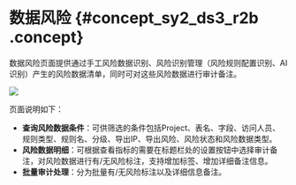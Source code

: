# 数据风险 {#concept_sy2_ds3_r2b .concept}

数据风险页面提供通过手工风险数据识别、风险识别管理（风险规则配置识别、AI识别）产生的风险数据清单，同时可对这些风险数据进行审计备注。

![](http://static-aliyun-doc.oss-cn-hangzhou.aliyuncs.com/assets/img/17060/15415541508851_zh-CN.png)

页面说明如下：

-   **查询风险数据条件**：可供筛选的条件包括Project、表名、字段、访问人员、规则类型、规则名、分级、导出IP、导出风险、风险状态和风险数据类型。
-   **风险数据明细**：可根据查看指标的需要在标题栏处的设置按钮中选择审计备注，对风险数据进行有/无风险标注，支持增加标签、增加详细备注信息。
-   **批量审计处理**：分为批量有/无风险标注以及详细信息备注。

